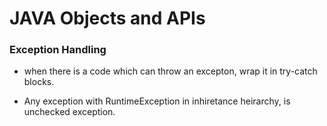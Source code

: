 # JAVA Objects and APIs

### Exception Handling

- when there is a code which can throw an excepton, wrap it in try-catch blocks.

- Any exception with RuntimeException in inhiretance heirarchy, is unchecked exception.